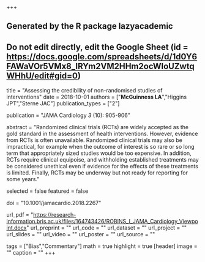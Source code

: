 +++
## Generated by the R package lazyacademic
## Do not edit directly, edit the Google Sheet (id = https://docs.google.com/spreadsheets/d/1d0Y6FAWaVOr5VMx8_lRYm2VM2HHm2ocWIoUZwtqWHhU/edit#gid=0)

title = "Assessing the credibility of non-randomised studies of interventions"
date = 2018-10-01
authors = ["**McGuinness LA**","Higgins JPT","Sterne JAC"]
publication_types = ["2"]

publication = "JAMA Cardiology *3* (10): 905-906"

abstract = "Randomized clinical trials (RCTs) are widely accepted as the gold standard in the assessment of health interventions. However, evidence from RCTs is often unavailable. Randomized clinical trials may also be impractical, for example when the outcome of interest is so rare or so long term that appropriately sized studies would be too expensive. In addition, RCTs require clinical equipoise, and withholding established treatments may be considered unethical even if evidence for the effects of these treatments is limited. Finally, RCTs may be underway but not ready for reporting for some years."

selected = false
featured = false

doi = "10.1001/jamacardio.2018.2267"

url_pdf = "https://research-information.bris.ac.uk/files/164743426/ROBINS_I_JAMA_Cardiology_Viewpoint.docx"
url_preprint = ""
url_code = ""
url_dataset = ""
url_project = ""
url_slides = ""
url_video = ""
url_poster = ""
url_source = ""

tags = ["Bias","Commentary"]
math = true
highlight = true
[header]
image = ""
caption = ""
+++
